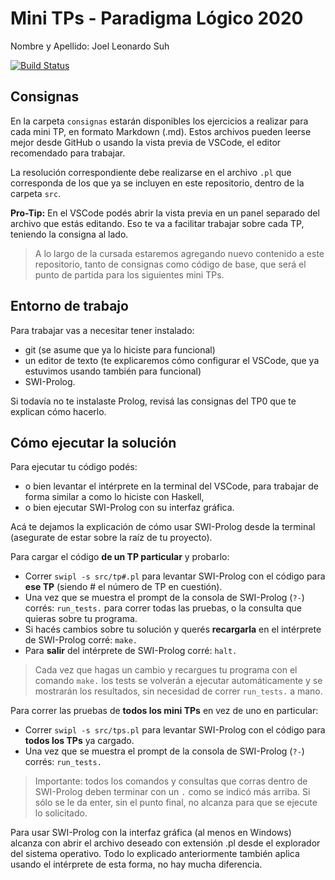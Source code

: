 ﻿# Mini TPs - Paradigma Lógico 2020

Nombre y Apellido: Joel Leonardo Suh

[![Build Status](https://travis-ci.com/pdep-mit/mini-tps-logico-2020-jlsuh.svg?token=RQSQE9R62azDrzCjUYxE&branch=master)](https://travis-ci.com/pdep-mit/mini-tps-logico-2020-jlsuh)

## Consignas

En la carpeta `consignas` estarán disponibles los ejercicios a realizar para cada mini TP, en formato Markdown (.md). Estos archivos pueden leerse mejor desde GitHub o usando la vista previa de VSCode, el editor recomendado para trabajar.

La resolución correspondiente debe realizarse en el archivo `.pl` que corresponda de los que ya se incluyen en este repositorio, dentro de la carpeta `src`.

**Pro-Tip:** En el VSCode podés abrir la vista previa en un panel separado del archivo que estás editando. Eso te va a facilitar trabajar sobre cada TP, teniendo la consigna al lado.

> A lo largo de la cursada estaremos agregando nuevo contenido a este repositorio, tanto de consignas como código de base, que será el punto de partida para los siguientes mini TPs.

## Entorno de trabajo

Para trabajar vas a necesitar tener instalado:
- git (se asume que ya lo hiciste para funcional)
- un editor de texto (te explicaremos cómo configurar el VSCode, que ya estuvimos usando también para funcional)
- SWI-Prolog.

Si todavía no te instalaste Prolog, revisá las consignas del TP0 que te explican cómo hacerlo.

## Cómo ejecutar la solución

Para ejecutar tu código podés:
- o bien levantar el intérprete en la terminal del VSCode, para trabajar de forma similar a como lo hiciste con Haskell,
- o bien ejecutar SWI-Prolog con su interfaz gráfica.

Acá te dejamos la explicación de cómo usar SWI-Prolog desde la terminal (asegurate de estar sobre la raíz de tu proyecto).

Para cargar el código **de un TP particular** y probarlo:
  - Correr `swipl -s src/tp#.pl` para levantar SWI-Prolog con el código para **ese TP** (siendo # el número de TP en cuestión).
  - Una vez que se muestra el prompt de la consola de SWI-Prolog (`?-`) corrés: `run_tests.` para correr todas las pruebas, o la consulta que quieras sobre tu programa.
  - Si hacés cambios sobre tu solución y querés **recargarla** en el intérprete de SWI-Prolog corré: `make.`
  - Para **salir** del intérprete de SWI-Prolog corré: `halt.`

> Cada vez que hagas un cambio y recargues tu programa con el comando `make.` los tests se volverán a ejecutar automáticamente y se mostrarán los resultados, sin necesidad de correr `run_tests.` a mano.

Para correr las pruebas de **todos los mini TPs** en vez de uno en particular:
  - Correr `swipl -s src/tps.pl` para levantar SWI-Prolog con el código para **todos los TPs** ya cargado.
  - Una vez que se muestra el prompt de la consola de SWI-Prolog (`?-`) corrés: `run_tests.`

> Importante: todos los comandos y consultas que corras dentro de SWI-Prolog deben terminar con un `.` como se indicó más arriba. Si sólo se le da enter, sin el punto final, no alcanza para que se ejecute lo solicitado.

Para usar SWI-Prolog con la interfaz gráfica (al menos en Windows) alcanza con abrir el archivo deseado con extensión .pl desde el explorador del sistema operativo. Todo lo explicado anteriormente también aplica usando el intérprete de esta forma, no hay mucha diferencia.
